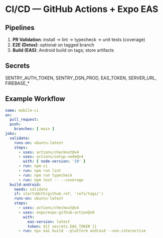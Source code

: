 # CI/CD — GitHub Actions + Expo EAS

## Pipelines
1) **PR Validation**: install → lint → typecheck → unit tests (coverage)
2) **E2E (Detox)**: optional on tagged branch
3) **Build (EAS)**: Android build on tags; store artifacts

## Secrets
SENTRY_AUTH_TOKEN, SENTRY_DSN_PROD, EAS_TOKEN, SERVER_URL, FIREBASE_*

## Example Workflow
```yaml
name: mobile-ci
on:
  pull_request:
  push:
    branches: [ main ]
jobs:
  validate:
    runs-on: ubuntu-latest
    steps:
      - uses: actions/checkout@v4
      - uses: actions/setup-node@v4
        with: { node-version: '20' }
      - run: npm ci
      - run: npm run lint
      - run: npm run typecheck
      - run: npm test -- --coverage
  build-android:
    needs: validate
    if: startsWith(github.ref, 'refs/tags/')
    runs-on: ubuntu-latest
    steps:
      - uses: actions/checkout@v4
      - uses: expo/expo-github-action@v8
        with:
          eas-version: latest
          token: ${{ secrets.EAS_TOKEN }}
      - run: npx eas build --platform android --non-interactive
```
